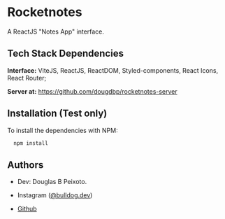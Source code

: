 # Rocketnotes

A ReactJS "Notes App" interface.

## Tech Stack Dependencies
**Interface:** ViteJS, ReactJS, ReactDOM, Styled-components, React Icons, React Router;

**Server at:** https://github.com/dougdbp/rocketnotes-server
## Installation (Test only)

To install the dependencies with NPM:

```bash
  npm install
```
## Authors

- Dev: Douglas B Peixoto.

- Instagram ([@bulldog.dev](https://www.instagram.com/bulldog.dev))

- [Github](https://github.com/dougdbp)

